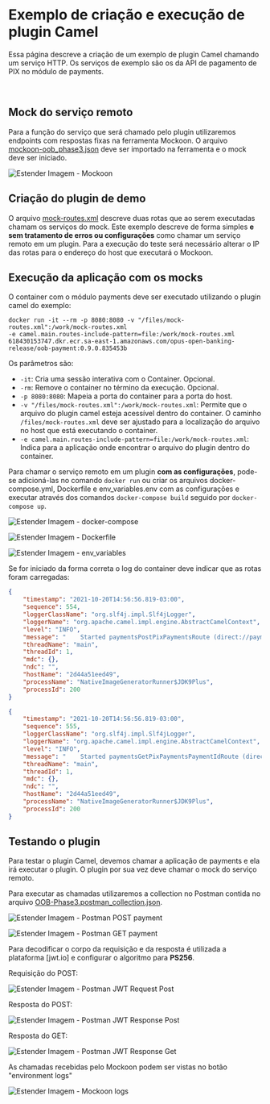 # Exemplo de criação e execução de plugin Camel

Essa página descreve a criação de um exemplo de plugin Camel chamando um serviço
HTTP. Os serviços de exemplo são os da API de pagamento de PIX no módulo de payments.

&nbsp;

## Mock do serviço remoto

Para a função do serviço que será chamado pelo plugin utilizaremos endpoints com
respostas fixas na ferramenta Mockoon. O arquivo [mockoon-oob_phase3.json](mockoon-oob_phase3.json)
deve ser importado na ferramenta e o mock deve ser iniciado.

![Estender Imagem - Mockoon](./images/mockoon.png)

## Criação do plugin de demo

O arquivo [mock-routes.xml](mock-routes.xml) descreve duas rotas que ao serem
executadas chamam os serviços do mock. Este exemplo descreve de forma simples
**e sem tratamento de erros ou configurações** como chamar um serviço remoto
em um plugin. Para a execução do teste será necessário alterar o IP das rotas
para o endereço do host que executará o Mockoon.

## Execução da aplicação com os mocks

O container com o módulo payments deve ser executado utilizando o plugin camel
do exemplo:

```shell
docker run -it --rm -p 8080:8080 -v "/files/mock-routes.xml":/work/mock-routes.xml
-e camel.main.routes-include-pattern=file:/work/mock-routes.xml 618430153747.dkr.ecr.sa-east-1.amazonaws.com/opus-open-banking-release/oob-payment:0.9.0.835453b
```

Os parâmetros são:

- `-it`: Cria uma sessão interativa com o Container. Opcional.
- `-rm`: Remove o container no término da execução. Opcional.
- `-p 8080:8080`: Mapeia a porta do container para a porta do host.
- `-v "/files/mock-routes.xml":/work/mock-routes.xml`: Permite que o arquivo
do plugin camel esteja acessível dentro do container. O caminho
`/files/mock-routes.xml` deve ser ajustado para a localização do arquivo no host
que está executando o container.
- `-e camel.main.routes-include-pattern=file:/work/mock-routes.xml`: Indica para
a aplicação onde encontrar o arquivo do plugin dentro do container.

Para chamar o serviço remoto em um plugin **com as configurações**, pode-se adicioná-las no comando ```docker run``` ou criar os arquivos docker-compose.yml, Dockerfile e env_variables.env com as configurações e executar através dos comandos ```docker-compose build``` seguido por ```docker-compose up```. 

![Estender Imagem - docker-compose](./images/docker-compose-payments.png)

![Estender Imagem - Dockerfile](./images/Dockerfile-payments.png)

![Estender Imagem - env_variables](./images/env_variables-payments.png)

Se for iniciado da forma correta o log do container deve indicar que as rotas
foram carregadas:

```json
{
    "timestamp": "2021-10-20T14:56:56.819-03:00",
    "sequence": 554,
    "loggerClassName": "org.slf4j.impl.Slf4jLogger",
    "loggerName": "org.apache.camel.impl.engine.AbstractCamelContext",
    "level": "INFO",
    "message": "    Started paymentsPostPixPaymentsRoute (direct://paymentsPostPixPayments)",
    "threadName": "main",
    "threadId": 1,
    "mdc": {},
    "ndc": "",
    "hostName": "2d44a51eed49",
    "processName": "NativeImageGeneratorRunner$JDK9Plus",
    "processId": 200
} 

{
    "timestamp": "2021-10-20T14:56:56.819-03:00",
    "sequence": 555,
    "loggerClassName": "org.slf4j.impl.Slf4jLogger",
    "loggerName": "org.apache.camel.impl.engine.AbstractCamelContext",
    "level": "INFO",
    "message": "    Started paymentsGetPixPaymentsPaymentIdRoute (direct://paymentsGetPixPaymentsPaymentId)",
    "threadName": "main",
    "threadId": 1,
    "mdc": {},
    "ndc": "",
    "hostName": "2d44a51eed49",
    "processName": "NativeImageGeneratorRunner$JDK9Plus",
    "processId": 200
}
```

## Testando o plugin

Para testar o plugin Camel, devemos chamar a aplicação de payments e ela irá
executar o plugin. O plugin por sua vez deve chamar o mock do serviço remoto.

Para executar as chamadas utilizaremos a collection no Postman contida no arquivo
[OOB-Phase3.postman_collection.json](OOB-Phase3.postman_collection.json).

![Estender Imagem - Postman POST payment](./images/postman-post-payment.png)

![Estender Imagem - Postman GET payment](./images/postman-get-payment.png)

Para decodificar o corpo da requisição e da resposta é utilizada a plataforma [jwt.io] e configurar o algoritmo para **PS256**.

Requisição do POST:

![Estender Imagem - Postman JWT Request Post](./images/jwt-post-payment-request.png)

Resposta do POST:

![Estender Imagem - Postman JWT Response Post](./images/jwt-post-payment-response.png)

Resposta do GET:

![Estender Imagem - Postman JWT Response Get](./images/jwt-get-payment-response.png)

As chamadas recebidas pelo Mockoon podem ser vistas no botão "environment logs"

![Estender Imagem - Mockoon logs](./images/mockoon-logs.png)
